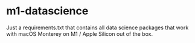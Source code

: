 # m1-datascience
Just a requirements.txt that contains all data science packages that work with macOS Monterey on M1 / Apple Silicon out of the box.
